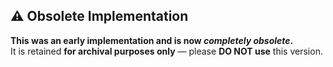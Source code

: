 ## ⚠️ Obsolete Implementation

**This was an early implementation and is now _completely obsolete_.**  
It is retained **for archival purposes only** — please **DO NOT use** this version.
